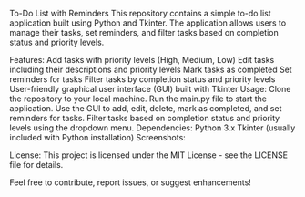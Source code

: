 To-Do List with Reminders
This repository contains a simple to-do list application built using Python and Tkinter. The application allows users to manage their tasks, set reminders, and filter tasks based on completion status and priority levels.

Features:
Add tasks with priority levels (High, Medium, Low)
Edit tasks including their descriptions and priority levels
Mark tasks as completed
Set reminders for tasks
Filter tasks by completion status and priority levels
User-friendly graphical user interface (GUI) built with Tkinter
Usage:
Clone the repository to your local machine.
Run the main.py file to start the application.
Use the GUI to add, edit, delete, mark as completed, and set reminders for tasks.
Filter tasks based on completion status and priority levels using the dropdown menu.
Dependencies:
Python 3.x
Tkinter (usually included with Python installation)
Screenshots:



License:
This project is licensed under the MIT License - see the LICENSE file for details.

Feel free to contribute, report issues, or suggest enhancements!






